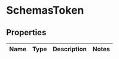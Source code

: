 # SchemasToken

## Properties
Name | Type | Description | Notes
------------ | ------------- | ------------- | -------------
